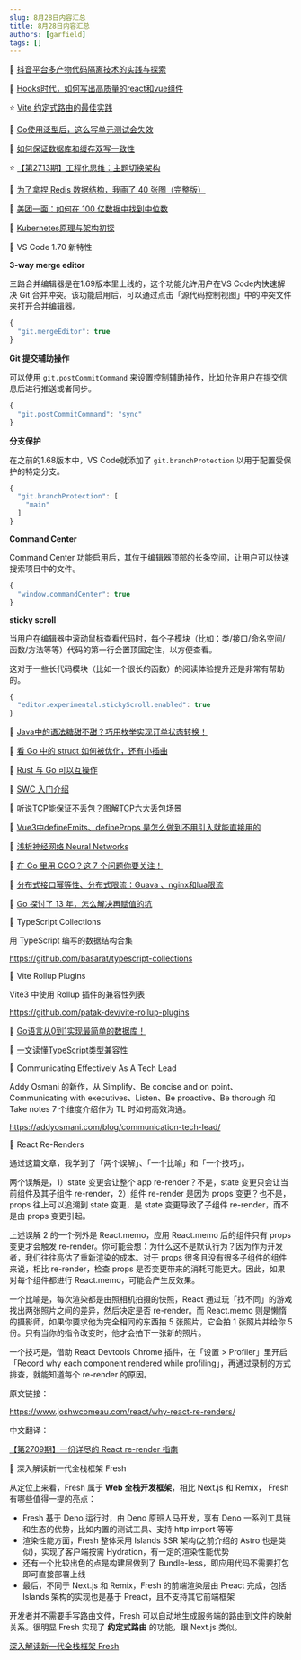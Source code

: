 ```yaml
---
slug: 8月28日内容汇总
title: 8月28日内容汇总
authors: [garfield]
tags: []
---
```


📒 [抖音平台多产物代码隔离技术的实践与探索](https://mp.weixin.qq.com/s/fjeF3LLoGsPIQN4D3el67g)

📒 [Hooks时代，如何写出高质量的react和vue组件](https://juejin.cn/post/7123961170188304391)

⭐️ [Vite 约定式路由的最佳实践](https://mp.weixin.qq.com/s/IGaUcYDIb4e3zGGi9jvdig)

📒 [Go使用泛型后，这么写单元测试会失效](https://mp.weixin.qq.com/s/2VGeRphTiS2XXUiBnhvvcA)

📒 [如何保证数据库和缓存双写一致性](https://mp.weixin.qq.com/s/mO819q_r9qLVuRBE8cjx1Q)

⭐️ [【第2713期】工程化思维：主题切换架构](https://mp.weixin.qq.com/s/fymuGPW-9agEtxYX2s4FPQ)

📒 [为了拿捏 Redis 数据结构，我画了 40 张图（完整版）](https://mp.weixin.qq.com/s/Cq-CF1BC4PWwGnlRp4HrnQ)

📒 [美团一面：如何在 100 亿数据中找到中位数](https://mp.weixin.qq.com/s/XmsSgGop7TT_RQvXyp1kGA)

📒 [Kubernetes原理与架构初探](https://mp.weixin.qq.com/s/Q0vxASPNiACd_gCl-rq-2Q)

📒 VS Code 1.70 新特性

**3-way merge editor**

三路合并编辑器是在1.69版本里上线的，这个功能允许用户在VS Code内快速解决 Git 合并冲突。该功能启用后，可以通过点击「源代码控制视图」中的冲突文件来打开合并编辑器。

```js title="settings.json"
{
  "git.mergeEditor": true
}
```

**Git 提交辅助操作**

可以使用 `git.postCommitCommand` 来设置控制辅助操作，比如允许用户在提交信息后进行推送或者同步。

```js title="settings.json"
{
  "git.postCommitCommand": "sync"
}
```

**分支保护**

在之前的1.68版本中，VS Code就添加了 `git.branchProtection` 以用于配置受保护的特定分支。

```js title="settings.json"
{
  "git.branchProtection": [
    "main"
  ]
}
```

**Command Center**

Command Center 功能启用后，其位于编辑器顶部的长条空间，让用户可以快速搜索项目中的文件。

```js title="settings.json"
{
  "window.commandCenter": true
}
```

**sticky scroll**

当用户在编辑器中滚动鼠标查看代码时，每个子模块（比如：类/接口/命名空间/函数/方法等等）代码的第一行会置顶固定住，以方便查看。

这对于一些长代码模块（比如一个很长的函数）的阅读体验提升还是非常有帮助的。

```js title="settings.json"
{
  "editor.experimental.stickyScroll.enabled": true
}
```

📒 [Java中的语法糖甜不甜？巧用枚举实现订单状态转换！](https://mp.weixin.qq.com/s/Mj_47WqUfIpcLF_-t38HYw)

📒 [看 Go 中的 struct 如何被优化，还有小插曲](https://mp.weixin.qq.com/s/EGN7G8ku-zkaZuzfBwx9Qw)

📒 [Rust 与 Go 可以互操作](https://mp.weixin.qq.com/s/7A6VCvuv8umUlOUzB2uHfA)

📒 [SWC 入门介绍](https://mp.weixin.qq.com/s/8Bc9k880DpwsaY9pJIowSA)

📒 [听说TCP能保证不丢包？图解TCP六大丢包场景](https://mp.weixin.qq.com/s/DbTAUiBt4GE4whYe9S6Ifw)

📒 [Vue3中defineEmits、defineProps 是怎么做到不用引入就能直接用的](https://mp.weixin.qq.com/s/Z29mNvpU6LVBBSS9FGZk_w)

📒 [浅析神经网络 Neural Networks](https://mp.weixin.qq.com/s/gaOzwCypQMFAJ4X50aUOcg)

📒 [在 Go 里用 CGO？这 7 个问题你要关注！](https://mp.weixin.qq.com/s/Qlqt1pP_Li-PxOICrz7bAw)

📒 [分布式接口幂等性、分布式限流：Guava 、nginx和lua限流](https://mp.weixin.qq.com/s/La5qCJh5Vup_gZIgZMOo4g)

📒 [Go 探讨了 13 年，怎么解决再赋值的坑](https://mp.weixin.qq.com/s/Am0ORd08GsMc4xSdLG9kgg)

📒 TypeScript Collections

用 TypeScript 编写的数据结构合集

https://github.com/basarat/typescript-collections

📒 Vite Rollup Plugins

Vite3 中使用 Rollup 插件的兼容性列表

https://github.com/patak-dev/vite-rollup-plugins

📒 [Go语言从0到1实现最简单的数据库！](https://mp.weixin.qq.com/s/VFS4TWi3OpeAegScZ4cJRw)

📒 [一文读懂TypeScript类型兼容性](https://mp.weixin.qq.com/s/IRGAN0e9tbL5hwG4hx1kxQ)

📒 Communicating Effectively As A Tech Lead

Addy Osmani 的新作，从 Simplify、Be concise and on point、Communicating with executives、Listen、Be proactive、Be thorough 和 Take notes 7 个维度介绍作为 TL 时如何高效沟通。

https://addyosmani.com/blog/communication-tech-lead/

📒 React Re-Renders

通过这篇文章，我学到了「两个误解」、「一个比喻」和「一个技巧」。

两个误解是，1）state 变更会让整个 app re-render？不是，state 变更只会让当前组件及其子组件 re-render，2）组件 re-render 是因为 props 变更？也不是，props 往上可以追溯到 state 变更，是 state 变更导致了子组件 re-render，而不是由 props 变更引起。

上述误解 2 的一个例外是 React.memo，应用 React.memo 后的组件只有 props 变更才会触发 re-render。你可能会想：为什么这不是默认行为？因为作为开发者，我们往往高估了重新渲染的成本。对于 props 很多且没有很多子组件的组件来说，相比 re-render，检查 props 是否变更带来的消耗可能更大。因此，如果对每个组件都进行 React.memo，可能会产生反效果。

一个比喻是，每次渲染都是由照相机拍摄的快照，React 通过玩「找不同」的游戏找出两张照片之间的差异，然后决定是否 re-render。而 React.memo 则是懒惰的摄影师，如果你要求他为完全相同的东西拍 5 张照片，它会拍 1 张照片并给你 5 份。只有当你的指令改变时，他才会拍下一张新的照片。

一个技巧是，借助 React Devtools Chrome 插件，在「设置 > Profiler」里开启「Record why each component rendered while profiling」，再通过录制的方式排查，就能知道每个 re-render 的原因。

原文链接：

https://www.joshwcomeau.com/react/why-react-re-renders/

中文翻译：

[【第2709期】一份详尽的 React re-render 指南](https://mp.weixin.qq.com/s/SH7N2f5ZhUhysQ7_G2s9rQ)

📒 深入解读新一代全栈框架 Fresh

从定位上来看，Fresh 属于 **Web 全栈开发框架**，相比 Next.js 和 Remix， Fresh 有哪些值得一提的亮点：

- Fresh 基于 Deno 运行时，由 Deno 原班人马开发，享有 Deno 一系列工具链和生态的优势，比如内置的测试工具、支持 http import 等等
- 渲染性能方面，Fresh 整体采用 Islands SSR 架构(之前介绍的 Astro 也是类似)，实现了客户端按需 Hydration，有一定的渲染性能优势
- 还有一个比较出色的点是构建层做到了 Bundle-less，即应用代码不需要打包即可直接部署上线
- 最后，不同于 Next.js 和 Remix，Fresh 的前端渲染层由 Preact 完成，包括 Islands 架构的实现也是基于 Preact，且不支持其它前端框架

开发者并不需要手写路由文件，Fresh 可以自动地生成服务端的路由到文件的映射关系。很明显 Fresh 实现了 **约定式路由** 的功能，跟 Next.js 类似。

[深入解读新一代全栈框架 Fresh](https://mp.weixin.qq.com/s/8qNI4a-3P2KId9WRAnz2dw)

